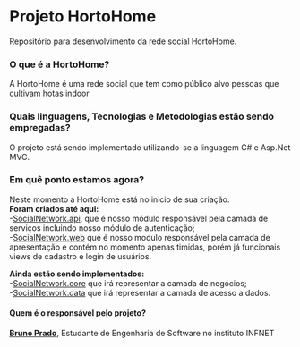 # Projeto HortoHome

Repositório para desenvolvimento da rede social HortoHome.


### O que é a HortoHome?

A HortoHome é uma rede social que tem como público alvo pessoas que cultivam hotas indoor


### Quais linguagens, Tecnologias e Metodologias estão sendo empregadas?

O projeto está sendo implementado utilizando-se a linguagem C# e Asp.Net MVC. 


### Em quê ponto estamos agora?

Neste momento a HortoHome está no inicio de sua criação.  
**Foram criados até aqui:**  
-[SocialNetwork.api](https://github.com/brunovitorprado/RedeSocial/tree/master/SocialNetwork.api), que é nosso módulo responsável pela camada de serviços incluindo nosso módulo de autenticação;   
-[SocialNetwork.web](https://github.com/brunovitorprado/RedeSocial/tree/master/SocialNetwork.web) que é nosso modulo responsável pela camada de apresentação e contém no momento apenas timidas, porém já funcionais views de cadastro e login de usuários.  

**Ainda estão sendo implementados:**  
-[SocialNetwork.core](https://github.com/brunovitorprado/RedeSocial/tree/master/SocialNetwork.core) que irá representar a camada de negócios;  
-[SocialNetwork.data](https://github.com/brunovitorprado/RedeSocial/tree/master/SocialNetwork.data) que irá representar a camada de acesso a dados.  


#### Quem é o responsável pelo projeto?
**[Bruno Prado](https://github.com/brunovitorprado)**, Estudante de Engenharia de Software no instituto INFNET